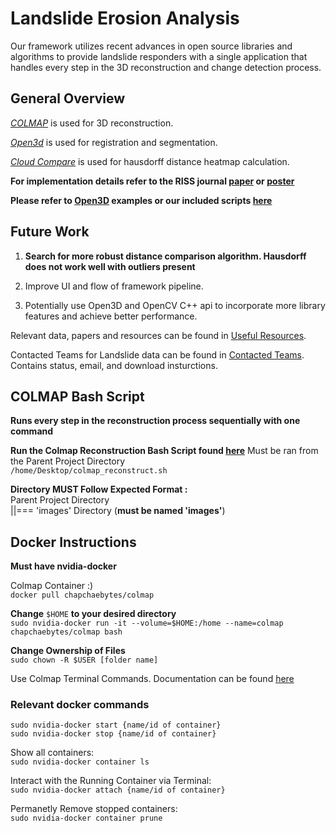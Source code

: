 # Landslide Erosion Analysis #

Our framework utilizes recent advances in open source
libraries and algorithms to provide landslide responders
with a single application that handles every step in the 3D
reconstruction and change detection process.

## General Overview ##

*[COLMAP](https://colmap.github.io/)* is used for 3D reconstruction.

*[Open3d](www.open3d.org)* is used for registration and segmentation.

*[Cloud Compare](https://www.danielgm.net/cc/)* is used for hausdorff distance heatmap calculation.

**For implementation details refer to the RISS journal [paper](https://gitlab.com/RISS_students_2018/landslide/blob/master/RISS-2018-PAPER-Abdul-Hameed.pdf) or [poster](https://gitlab.com/RISS_students_2018/landslide/blob/master/RissPoster_Final.pdf)**

**Please refer to [Open3D](www.open3d.org/docs/) examples or our included scripts [here](https://gitlab.com/RISS_students_2018/landslide/tree/master/Open3D_Scripts)**



## Future Work ##

1. **Search for more robust distance comparison algorithm. Hausdorff does not work well with outliers present** 


2. Improve UI and flow of framework pipeline.


3. Potentially use Open3D and OpenCV C++ api to incorporate more library features and achieve better performance.


Relevant data, papers and resources can be found in [Useful Resources](https://gitlab.com/RISS_students_2018/landslide/blob/master/Useful%20Resources.md).

Contacted Teams for Landslide data can be found in [Contacted Teams](https://gitlab.com/RISS_students_2018/landslide/blob/master/Contacted_Teams.md). Contains status, email, and download insturctions.

## COLMAP Bash Script ##
**Runs every step in the reconstruction process sequentially with one command**

**Run the Colmap Reconstruction Bash Script found [here](https://gitlab.com/RISS_students_2018/landslide/blob/master/colmap_reconstruct.sh)**
Must be ran from the Parent Project Directory <br>
`/home/Desktop/colmap_reconstruct.sh` 

**Directory MUST Follow Expected Format :** <br>
Parent Project Directory <br>
||=== 'images' Directory (**must be named 'images'**)


## Docker Instructions ##

**Must have nvidia-docker** 

Colmap Container :) <br>
`docker pull chapchaebytes/colmap`

**Change** `$HOME` **to your desired directory** <br>
`sudo nvidia-docker run -it --volume=$HOME:/home --name=colmap chapchaebytes/colmap bash`


**Change Ownership of Files** <br>
`sudo chown -R $USER [folder name]`

Use Colmap Terminal Commands. Documentation can be found [here](https://colmap.github.io/cli.html) 

### Relevant docker commands ###
`sudo nvidia-docker start {name/id of container}` <br>
`sudo nvidia-docker stop {name/id of container}`

Show all containers: <br>
`sudo nvidia-docker container ls`

Interact with the Running Container via Terminal: <br>
`sudo nvidia-docker attach {name/id of container}`

Permanetly Remove stopped containers: <br>
`sudo nvidia-docker container prune`